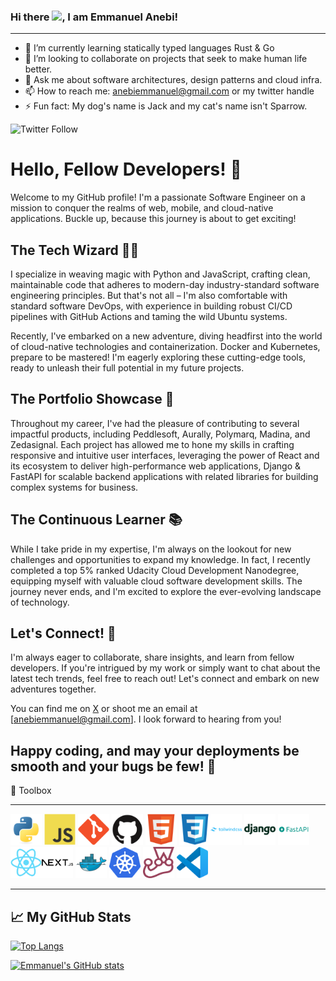<!-- ### Hi there 👋-->
### Hi there <img src="https://raw.githubusercontent.com/MartinHeinz/MartinHeinz/master/wave.gif" width="30px">, I am Emmanuel Anebi!
---

<!-- **mannyanebi/mannyanebi** is a ✨ _special_ ✨ repository because its `README.md` (this file) appears on your GitHub profile.

Here are some ideas to get you started: -->

- 🔭 I’m currently learning statically typed languages Rust & Go
- 👯 I’m looking to collaborate on projects that seek to make human life better.
- 💬 Ask me about software architectures, design patterns and cloud infra.
- 📫 How to reach me: anebiemmanuel@gmail.com or my twitter handle
- ⚡ Fun fact: My dog's name is Jack and my cat's name isn't Sparrow.


![Twitter Follow](https://img.shields.io/twitter/follow/mannyanebi?style=social)

# Hello, Fellow Developers! 🚀

Welcome to my GitHub profile! I'm a passionate Software Engineer on a mission to conquer the realms of web, mobile, and cloud-native applications. Buckle up, because this journey is about to get exciting!

## The Tech Wizard 🧙‍♂️

I specialize in weaving magic with Python and JavaScript, crafting clean, maintainable code that adheres to modern-day industry-standard software engineering principles. But that's not all – I'm also comfortable with standard software DevOps, with experience in building robust CI/CD pipelines with GitHub Actions and taming the wild Ubuntu systems.

Recently, I've embarked on a new adventure, diving headfirst into the world of cloud-native technologies and containerization. Docker and Kubernetes, prepare to be mastered! I'm eagerly exploring these cutting-edge tools, ready to unleash their full potential in my future projects.

## The Portfolio Showcase 📂

Throughout my career, I've had the pleasure of contributing to several impactful products, including Peddlesoft, Aurally, Polymarq, Madina, and Zedasignal. Each project has allowed me to hone my skills in crafting responsive and intuitive user interfaces, leveraging the power of React and its ecosystem to deliver high-performance web applications, Django & FastAPI for scalable backend applications with related libraries for building complex systems for business.

## The Continuous Learner 📚

While I take pride in my expertise, I'm always on the lookout for new challenges and opportunities to expand my knowledge. In fact, I recently completed a top 5% ranked Udacity Cloud Development Nanodegree, equipping myself with valuable cloud software development skills. The journey never ends, and I'm excited to explore the ever-evolving landscape of technology.

## Let's Connect! 🤝

I'm always eager to collaborate, share insights, and learn from fellow developers. If you're intrigued by my work or simply want to chat about the latest tech trends, feel free to reach out! Let's connect and embark on new adventures together.

You can find me on [X](https://x.com/mannyanebi) or shoot me an email at [anebiemmanuel@gmail.com]. I look forward to hearing from you!

Happy coding, and may your deployments be smooth and your bugs be few! 🍻
---

🧰 Toolbox

---
<img src="https://github.com/devicons/devicon/blob/master/icons/python/python-original.svg" alt="Python Logo" width="50" height="50"/> <img src="https://github.com/devicons/devicon/blob/master/icons/javascript/javascript-original.svg" alt="JavaScript Logo" width="50" height="50"/> <img src="https://github.com/devicons/devicon/blob/master/icons/git/git-original.svg" alt="Git Logo" width="50" height="50"/> <img src="https://github.com/devicons/devicon/blob/master/icons/github/github-original.svg" alt="Github Logo" width="50" height="50"/> <img src="https://github.com/devicons/devicon/blob/master/icons/html5/html5-original.svg" alt="HTML5 Logo" width="50" height="50"/> <img src="https://github.com/devicons/devicon/blob/master/icons/css3/css3-original.svg" alt="CSS3 Logo" width="50" height="50"/><img src="https://github.com/devicons/devicon/blob/master/icons/tailwindcss/tailwindcss-plain-wordmark.svg" alt="Tailwind Logo" width="50" height="50"/> <img src="https://github.com/devicons/devicon/blob/master/icons/django/django-plain-wordmark.svg" alt="Django Logo" width="50" height="50"/> <img src="https://github.com/devicons/devicon/blob/master/icons/fastapi/fastapi-plain-wordmark.svg" alt="FastAPI Logo" width="50" height="50"/> <img src="https://github.com/devicons/devicon/blob/master/icons/react/react-original.svg" alt="React Logo" width="50" height="50"/><img src="https://github.com/devicons/devicon/blob/master/icons/nextjs/nextjs-original-wordmark.svg" alt="Next.js Logo" width="50" height="50"/> <img src="https://github.com/devicons/devicon/blob/master/icons/docker/docker-original.svg" alt="Docker Logo" width="50" height="50"/> <img src="https://github.com/devicons/devicon/blob/master/icons/kubernetes/kubernetes-plain.svg" alt="Kubernetes Logo" width="50" height="50"/> <img src="https://github.com/devicons/devicon/blob/master/icons/jest/jest-plain.svg" alt="Jest Logo" width="50" height="50"/> <img src="https://github.com/devicons/devicon/blob/master/icons/vscode/vscode-original.svg" alt="VSCode Logo" width="50" height="50"/>


---

## &#x1f4c8; My GitHub Stats

[![Top Langs](https://github-readme-stats.vercel.app/api/top-langs/?username=mannyanebi&hide=html,css&theme=default)](https://github.com/anuraghazra/github-readme-stats)

[![Emmanuel's GitHub stats](https://github-readme-stats.vercel.app/api?username=mannyanebi&theme=default)](https://github.com/anuraghazra/github-readme-stats)


